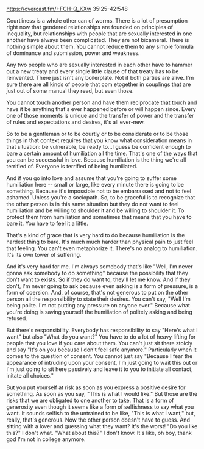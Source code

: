 https://overcast.fm/+FCH-Q_KXw
35:25-42:548

Courtliness is a whole other can of worms. There is a lot of presumption right now that gendered relationships are founded on principles of inequality, but relationships with people that are sexually interested in one another have always been complicated. They are not bicameral. There is nothing simple about them. You cannot reduce them to any simple formula of dominance and submission, power and weakness.

Any two people who are sexually interested in each other have to hammer out a new treaty and every single little clause of that treaty has to be reinvented. There just isn't any boilerplate. Not if both parties are alive. I'm sure there are all kinds of people that com etogether in couplings that are just out of some manual they read, but even those.	

You cannot touch another person and have them reciprocate that touch and have it be anything that's ever happened before or will happen since. Every one of those moments is unique and the transfer of power and the transfer of rules and expectations and desires, it's all ever-new. 

So to be a gentleman or to be courtly or to be considerate or to be those things in that context requires that you know what consideration means in that situation: be vulnerable, be ready to...I guess be confident enough to bare a certain amount of humiliation all the time. That's one of the ways that you can be successful in love. Because humiliation is the thing we're all terrified of. Everyone is terrified of being humiliated.

And if you go into love and assume that you're going to suffer some humiliation here -- small or large, like every minute there is going to be something. Because it's impossible not to be embarrassed and not to feel ashamed. Unless you're a sociopath. So, to be graceful is to recognize that the other person is in this same situation but they do not want to feel humiliation and be willing to shoulder it and be willing to shoulder it. To protect them from humiliation and sometimes that means that you have to bare it. You have to feel it a little. 

That's a kind of grace that is very hard to do because humiliation is the hardest thing to bare. It's much much harder than physical pain to just feel that feeling. You can't even metaphorize it. There's no analog to humiliation. It's its own tower of suffering.

And it's very hard for me. I'm always somebody that's like "Well, I'm never gonna ask somebody to do something" because the possibility that they don't want to exists. So if they do want to, they'll let me know. And if they don't, I'm never going to ask because even asking is a form of pressure, is a form of coersion. 
And, of course, that's not generous to put on the other person all the responsibility to state their desires. You can't say, "Well I'm being polite. I'm not putting any pressure on anyone ever." Because what you're doing is saving yourself the humiliation of politely asking and being refused.

But there's responsibility. Everybody has responsibility to say "Here's what I want" but also "What do you want?" You have to do a lot of heavy lifting for people that you love if you care about them. You can't just sit there stoicly and say "It's on you because I don't feel safe anymore." Particularly when it comes to the question of consent. You cannot just say "Because I fear the appearance of intruding upon your consent, I'm just going to wait this out or I'm just going to sit here passively and leave it to you to initiate all contact, initate all choices." 

But you put yourself at risk as soon as you express a positive desire for something. As soon as you say, "This is what I would like." But those are the risks that we are obligated to one another to take. That is a form of generosity even though it seems like a form of selfishness to say what you want. It sounds selfish to
the untrained to be like, "This is what I want," but, really, that's generous. Now the other person doesn't have to guess.
And sitting with a lover and guessing what they want? It's the worst! "Do you like this?" I don't what. "What about this?" I don't know. It's like, oh boy, thank god I'm not in college anymore.
